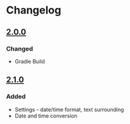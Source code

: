# Changelog

## [2.0.0]

### Changed
- Gradle Build

[2.0.0]: https://github.com/dethlex/NumberConverter/tree/2.0.0


## [2.1.0]

### Added
- Settings - date/time format, text surrounding
- Date and time conversion

[2.1.0]: https://github.com/dethlex/NumberConverter/tree/2.1.0